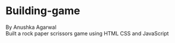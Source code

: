 # Building-game
By Anushka Agarwal
<br>
Built a rock paper scrissors game using HTML CSS and JavaScript
